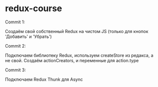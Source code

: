 # redux-course

Commit 1:

Создаём свой собственный Redux на чистом JS (только для кнопок 'Добавить' и 'Убрать')


Commit 2:

Подключаем библиотеку Redux, используем createStore из редакса, а не свой. Создаём actionCreators, и переменные для action.type

Commit 3:

Подключаем Redux Thunk для Async
